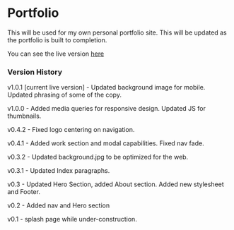 Portfolio
=========

This will be used for my own personal portfolio site. This will be updated as the portfolio is built to completion.

You can see the live version [here](http://www.caleb-cox.com)

### Version History

v1.0.1 [current live version] - Updated background image for mobile. Updated phrasing of some of the copy.

v1.0.0 - Added media queries for responsive design. Updated JS for thumbnails.

v0.4.2 - Fixed logo centering on navigation.

v0.4.1 - Added work section and modal capabilities. Fixed nav fade.

v0.3.2 - Updated background.jpg to be optimized for the web.

v0.3.1 - Updated Index paragraphs.

v0.3 - Updated Hero Section, added About section. Added new stylesheet and Footer.

v0.2 - Added nav and Hero section

v0.1 - splash page while under-construction.
